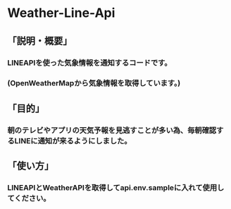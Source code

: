 # Weather-Line-Api
## 「説明・概要」
### LINEAPIを使った気象情報を通知するコードです。
### (OpenWeatherMapから気象情報を取得しています。)
## 「目的」
### 朝のテレビやアプリの天気予報を見逃すことが多い為、毎朝確認するLINEに通知が来るようにしました。
## 「使い方」
### LINEAPIとWeatherAPIを取得してapi.env.sampleに入れて使用してください。

